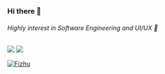### Hi there 👋
###### Highly interest in Software Engineering and UI/UX 🙌

![](https://github-readme-stats.vercel.app/api?username=Fizhu&&show_icons=true&count_private=true&line_height=40)
![](https://github-readme-stats.vercel.app/api/top-langs/?username=Fizhu&hide=html)
<p><a href="https://github.com/Fizhu"><img src="https://github-profile-trophy.vercel.app/?username=Fizhu" alt="Fizhu" /></a></p>

